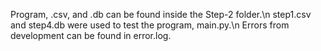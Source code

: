 Program, .csv, and .db can be found inside the Step-2 folder.\n
step1.csv and step4.db were used to test the program, main.py.\n
Errors from development can be found in error.log.
